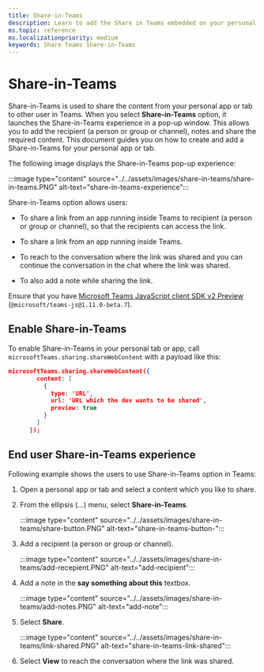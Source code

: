 ```yaml
---
title: Share-in-Teams
description: Learn to add the Share in Teams embedded on your personal app or tab
ms.topic: reference
ms.localizationpriority: medium
keywords: Share Teams Share-in-Teams
---
```

# Share-in-Teams

Share-in-Teams is used to share the content from your personal app or tab to other user in Teams. When you select **Share-in-Teams** option, it launches the Share-in-Teams experience in a pop-up window. This allows you to add the recipient (a person or group or channel), notes and share the required content. This document guides you on how to create and add a Share-in-Teams for your personal app or tab.

The following image displays the Share-in-Teams pop-up experience:

:::image type="content" source="../../assets/images/share-in-teams/share-in-teams.PNG" alt-text="share-in-teams-experience":::

Share-in-Teams option allows users:

* To share a link from an app running inside Teams to recipient (a person or group or channel), so that the recipients can access the link.

* To share a link from an app running inside Teams.

* To reach to the conversation where the link was shared and you can continue the conversation in the chat where the link was shared.

* To also add a note while sharing the link.

Ensure that you have [Microsoft Teams JavaScript client SDK v2 Preview](/javascript/api/overview/msteams-client?view=msteams-client-js-beta&preserve-view=true) (`@microsoft/teams-js@1.11.0-beta.7`).

## Enable Share-in-Teams

To enable Share-in-Teams in your personal tab or app,
call `microsoftTeams.sharing.shareWebContent` with a payload like this:

```json
microsoftTeams.sharing.shareWebContent({
        content: [
          {
            type: 'URL',
            url: 'URL which the dev wants to be shared',
            preview: true
          }
        ]
      });
```

## End user Share-in-Teams experience

Following example shows the users to use Share-in-Teams option in Teams:

1. Open a personal app or tab and select a content which you like to share.

2. From the ellipsis (...) menu, select **Share-in-Teams**.

   :::image type="content" source="../../assets/images/share-in-teams/share-button.PNG" alt-text="share-in-teams-button-":::

3. Add a recipient (a person or group or channel).

   :::image type="content" source="../../assets/images/share-in-teams/add-recepient.PNG" alt-text="add-recipient":::

4. Add a note in the **say something about this** textbox.

   :::image type="content" source="../../assets/images/share-in-teams/add-notes.PNG" alt-text="add-note":::

5. Select **Share**.

   :::image type="content" source="../../assets/images/share-in-teams/link-shared.PNG" alt-text="share-in-teams-link-shared":::

6. Select **View** to reach the conversation where the link was shared.
